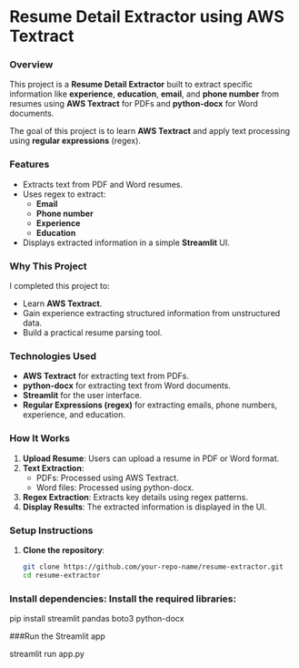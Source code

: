 # Resume Detail Extractor using AWS Textract

### Overview
This project is a **Resume Detail Extractor** built to extract specific information like **experience**, **education**, **email**, and **phone number** from resumes using **AWS Textract** for PDFs and **python-docx** for Word documents. 

The goal of this project is to learn **AWS Textract** and apply text processing using **regular expressions** (regex).

### Features
- Extracts text from PDF and Word resumes.
- Uses regex to extract:
  - **Email**
  - **Phone number**
  - **Experience**
  - **Education**
- Displays extracted information in a simple **Streamlit** UI.

### Why This Project
I completed this project to:
- Learn **AWS Textract**.
- Gain experience extracting structured information from unstructured data.
- Build a practical resume parsing tool.

### Technologies Used
- **AWS Textract** for extracting text from PDFs.
- **python-docx** for extracting text from Word documents.
- **Streamlit** for the user interface.
- **Regular Expressions (regex)** for extracting emails, phone numbers, experience, and education.

### How It Works
1. **Upload Resume**: Users can upload a resume in PDF or Word format.
2. **Text Extraction**:
   - PDFs: Processed using AWS Textract.
   - Word files: Processed using python-docx.
3. **Regex Extraction**: Extracts key details using regex patterns.
4. **Display Results**: The extracted information is displayed in the UI.

### Setup Instructions
1. **Clone the repository**:
   ```bash
   git clone https://github.com/your-repo-name/resume-extractor.git
   cd resume-extractor

### Install dependencies: Install the required libraries:

pip install streamlit pandas boto3 python-docx

###Run the Streamlit app

streamlit run app.py


